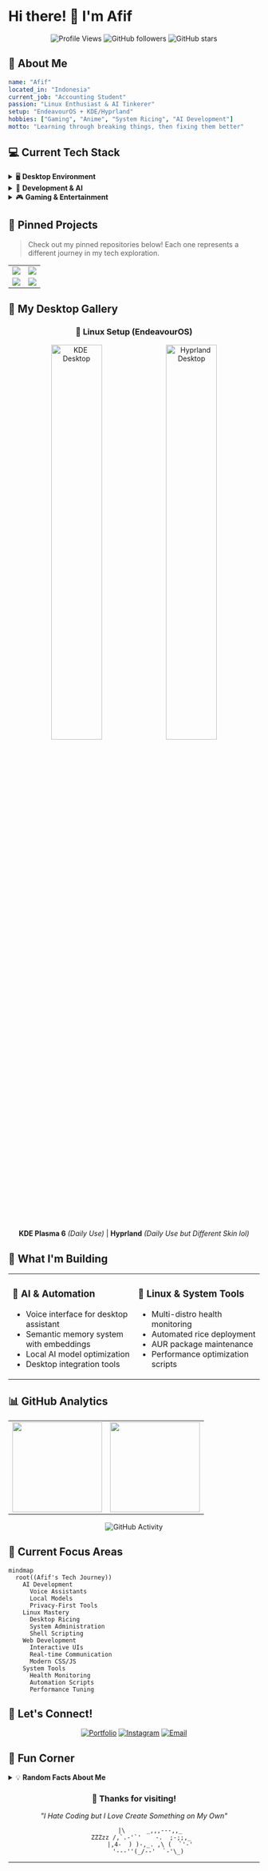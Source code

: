 # Hi there! 👋 I'm Afif

<div align="center">

![Profile Views](https://komarev.com/ghpvc/?username=afif25fradana&color=blueviolet&style=flat-square&label=Profile+Views)
![GitHub followers](https://img.shields.io/github/followers/afif25fradana?style=social)
![GitHub stars](https://img.shields.io/github/stars/afif25fradana?style=social)

</div>

## 🎯 About Me

```yaml
name: "Afif"
located_in: "Indonesia"
current_job: "Accounting Student"
passion: "Linux Enthusiast & AI Tinkerer"
setup: "EndeavourOS + KDE/Hyprland"
hobbies: ["Gaming", "Anime", "System Ricing", "AI Development"]
motto: "Learning through breaking things, then fixing them better"
```

## 💻 Current Tech Stack

<details>
<summary>🖥️ <strong>Desktop Environment</strong></summary>

- **OS**: EndeavourOS (Arch-based)
- **DE**: KDE Plasma 6 
- **WM**: Hyprland (tiling)
- **Terminal**: Kitty + Konsole
- **Shell**: Fish
- **Theme**: Sweet-Dark + Custom configs

</details>

<details>
<summary>🤖 <strong>Development & AI</strong></summary>

- **Languages**: Python, JavaScript, Shell
- **Frameworks**: FastAPI, Electron, Flask
- **AI Stack**: Ollama, Gemma 3, Whisper, Piper
- **Tools**: Git, Poetry, npm, AUR helpers
- **Databases**: SQLite, JSON storage

</details>

<details>
<summary>🎮 <strong>Gaming & Entertainment</strong></summary>

- **Platform**: PC (Windows 11 dual boot)
- **Genres**: Story-driven RPGs, Racing sims
- **Current**: Adventure games, indie titles
- **Anime**: Slice of life, adventure genres
- **Streaming**: Casual YouTube, tech content

</details>

## 📌 Pinned Projects

> Check out my pinned repositories below! Each one represents a different journey in my tech exploration.

<div align="center">

<table>
  <tr>
    <td>
      <a href="https://github.com/afif25fradana/lyra-voice-assistant">
        <img src="https://github-readme-stats.vercel.app/api/pin/?username=afif25fradana&repo=lyra-voice-assistant&theme=tokyonight&hide_border=true" />
      </a>
    </td>
    <td>
      <a href="https://github.com/afif25fradana/health-check">
        <img src="https://github-readme-stats.vercel.app/api/pin/?username=afif25fradana&repo=health-check&theme=tokyonight&hide_border=true" />
      </a>
    </td>
  </tr>
  <tr>
    <td>
      <a href="https://github.com/afif25fradana/Felis-Shell-Modular-Dotfile">
        <img src="https://github-readme-stats.vercel.app/api/pin/?username=afif25fradana&repo=Felis-Shell-Modular-Dotfile&theme=tokyonight&hide_border=true" />
      </a>
    </td>
    <td>
      <a href="https://github.com/afif25fradana/afif25fradana.github.io">
        <img src="https://github-readme-stats.vercel.app/api/pin/?username=afif25fradana&repo=afif25fradana.github.io&theme=tokyonight&hide_border=true" />
      </a>
    </td>
  </tr>
</table>

</div>

## 🎨 My Desktop Gallery

<div align="center">

### 🐧 Linux Setup (EndeavourOS)
<img src="https://res.cloudinary.com/dta7ppwxj/image/upload/v1755364559/Screenshot_20250731_092322_uamet9.png" alt="KDE Desktop" width="45%"> <img src="https://res.cloudinary.com/dta7ppwxj/image/upload/v1755364553/250727_12h52m22s_screenshot_vvfjl7.png" alt="Hyprland Desktop" width="45%">

**KDE Plasma 6** *(Daily Use)* | **Hyprland** *(Daily Use but Different Skin lol)*

</div>

## 🚀 What I'm Building

<table>
<tr>
<td width="50%">

### 🤖 AI & Automation
- Voice interface for desktop assistant
- Semantic memory system with embeddings
- Local AI model optimization
- Desktop integration tools

</td>
<td width="50%">

### 🐧 Linux & System Tools  
- Multi-distro health monitoring
- Automated rice deployment
- AUR package maintenance
- Performance optimization scripts

</td>
</tr>
</table>

## 📊 GitHub Analytics

<div align="center">

<table>
  <tr>
    <td>
      <a href="https://github.com/afif25fradana">
        <img height="180em" src="https://github-readme-stats.vercel.app/api?username=afif25fradana&show_icons=true&theme=tokyonight&include_all_commits=true&count_private=true&hide_border=true"/>
      </a>
    </td>
    <td>
      <a href="https://github.com/afif25fradana">
        <img height="180em" src="https://github-readme-stats.vercel.app/api/top-langs/?username=afif25fradana&layout=compact&langs_count=8&theme=tokyonight&hide_border=true"/>
      </a>
    </td>
  </tr>
</table>

</div>

<div align="center">
  
![GitHub Activity](https://github-readme-activity-graph.vercel.app/graph?username=afif25fradana&theme=tokyo-night&hide_border=true)

</div>

## 🎯 Current Focus Areas

```mermaid
mindmap
  root((Afif's Tech Journey))
    AI Development
      Voice Assistants
      Local Models
      Privacy-First Tools
    Linux Mastery
      Desktop Ricing
      System Administration
      Shell Scripting
    Web Development
      Interactive UIs
      Real-time Communication
      Modern CSS/JS
    System Tools
      Health Monitoring
      Automation Scripts
      Performance Tuning
```

## 🤝 Let's Connect!

<div align="center">

[![Portfolio](https://img.shields.io/badge/Portfolio-afif25fradana.github.io-blue?style=for-the-badge&logo=github-pages)](https://afif25fradana.github.io/)
[![Instagram](https://img.shields.io/badge/Instagram-@afif__fradana-E4405F?style=for-the-badge&logo=instagram&logoColor=white)](https://www.instagram.com/afif_fradana/)
[![Email](https://img.shields.io/badge/Email-Contact%20Me-D14836?style=for-the-badge&logo=gmail&logoColor=white)](mailto:fradanaafif@gmail.com)

</div>

## 🎪 Fun Corner

<details>
<summary>💡 <strong>Random Facts About Me</strong></summary>

- 🌙 **Best Coding Hours**: When I have the guts to do it
- 🔥 **Biggest Win**: Successfully rice-ing my desktop without breaking it
- 😅 **Biggest Fail**: Accidentally wiping my /home partition and windows partition too
- 🎯 **Current Goal**: Build offline AI assistant (I hope it’s worth it)
- 🌸 **Guilty Pleasure**: Spending hours tweaking window manager configs and somehow breaking everything

</details>

<div align="center">

### 💖 Thanks for visiting!

*"I Hate Coding but I Love Create Something on My Own"*

```ascii
         |\      _,,,---,,_
    ZZZzz /,`.-'`'    -.  ;-;;,_
         |,4-  ) )-,_. ,\ (  `'-'
        '---''(_/--'  `-'\_)
```

</div>

---
